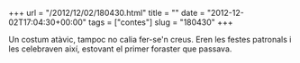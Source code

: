 +++
url = "/2012/12/02/180430.html"
title = ""
date = "2012-12-02T17:04:30+00:00"
tags = ["contes"]
slug = "180430"
+++

Un costum atàvic, tampoc no calia fer-se'n creus. Eren les festes patronals i les celebraven així, estovant el primer foraster que passava.
